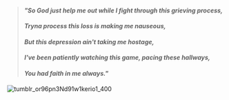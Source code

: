 > #### *"So God just help me out while I fight through this grieving process,* <br>
> #### *Tryna process this loss is making me nauseous,* <br>
> #### *But this depression ain't taking me hostage,* <br>
> #### *I've been patiently watching this game, pacing these hallways,* <br>
> #### *You had faith in me always."* <br>

![tumblr_or96pn3Nd91w1kerio1_400](https://github.com/user-attachments/assets/e5d7aa8c-7a4c-4299-bd9a-43ce31b125ba)


